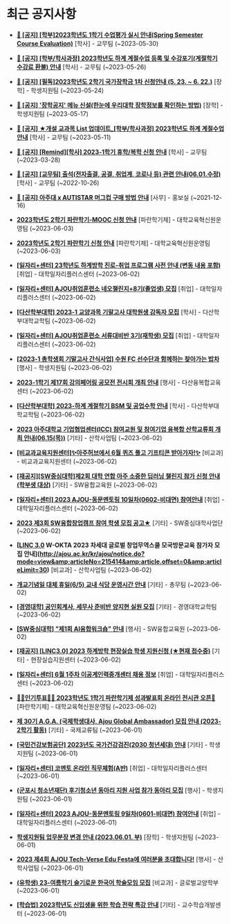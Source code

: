 # 최근 공지사항

* **[📌 [공지] [학부]2023학년도 1학기 수업평가 실시 안내(Spring Semester Course Evaluation)](http://ajou.ac.kr/kr/ajou/notice.do?mode=view&amp;articleNo=215232&amp;article.offset=0&amp;articleLimit=30)**
 [학사] - 교무팀 (~2023-05-30)

* **[📌 [공지] [학부/학사과정] 2023학년도 하계 계절수업 등록 및 수강포기(계절학기 수강료 환불) 안내](http://ajou.ac.kr/kr/ajou/notice.do?mode=view&amp;articleNo=215210&amp;article.offset=0&amp;articleLimit=30)**
 [학사] - 교무팀 (~2023-05-26)

* **[📌 [공지] [필독]2023학년도 2학기 국가장학금 1차 신청안내 (5. 23. ~ 6. 22.)](http://ajou.ac.kr/kr/ajou/notice.do?mode=view&amp;articleNo=215084&amp;article.offset=0&amp;articleLimit=30)**
 [장학] - 학생지원팀 (~2023-05-24)

* **[📌 [공지] &#x27;장학공지&#x27; 메뉴 신설(한눈에 우리대학 장학정보를 확인하는 방법)](http://ajou.ac.kr/kr/ajou/notice.do?mode=view&amp;articleNo=214764&amp;article.offset=0&amp;articleLimit=30)**
 [장학] - 학생지원팀 (~2023-05-17)

* **[📌 [공지] ★개설 교과목 List 업데이트_[학부/학사과정] 2023학년도 하계 계절수업 안내](http://ajou.ac.kr/kr/ajou/notice.do?mode=view&amp;articleNo=214493&amp;article.offset=0&amp;articleLimit=30)**
 [학사] - 교무팀 (~2023-05-11)

* **[📌 [공지] [Remind][학사] 2023-1학기 휴학/복학 신청 안내](http://ajou.ac.kr/kr/ajou/notice.do?mode=view&amp;articleNo=212711&amp;article.offset=0&amp;articleLimit=30)**
 [학사] - 교무팀 (~2023-03-28)

* **[📌 [공지] [교무팀] 출석(전자출결, 공결, 취업계, 코로나 등) 관련 안내(06.01.수정)](http://ajou.ac.kr/kr/ajou/notice.do?mode=view&amp;articleNo=205552&amp;article.offset=0&amp;articleLimit=30)**
 [학사] - 교무팀 (~2022-10-26)

* **[📌 [공지] 아주대 x AUTISTAR 머그컵 구매 방법 안내](http://ajou.ac.kr/kr/ajou/notice.do?mode=view&amp;articleNo=147976&amp;article.offset=0&amp;articleLimit=30)**
 [사무] - 홍보실 (~2021-12-16)

* **[2023학년도 2학기 파란학기-MOOC 신청 안내](http://ajou.ac.kr/kr/ajou/notice.do?mode=view&amp;articleNo=215474&amp;article.offset=0&amp;articleLimit=30)**
 [파란학기제] - 대학교육혁신원운영팀 (~2023-06-03)

* **[2023학년도 2학기 파란학기 신청 안내](http://ajou.ac.kr/kr/ajou/notice.do?mode=view&amp;articleNo=215473&amp;article.offset=0&amp;articleLimit=30)**
 [파란학기제] - 대학교육혁신원운영팀 (~2023-06-03)

* **[[일자리+센터] 23학년도 하계방학 진로-취업 프로그램 사전 안내 (변동 내용 포함)](http://ajou.ac.kr/kr/ajou/notice.do?mode=view&amp;articleNo=215469&amp;article.offset=0&amp;articleLimit=30)**
 [취업] - 대학일자리플러스센터 (~2023-06-02)

* **[[일자리+센터] AJOU취업훈련소 네오챌린지+8기(졸업생) 모집](http://ajou.ac.kr/kr/ajou/notice.do?mode=view&amp;articleNo=215467&amp;article.offset=0&amp;articleLimit=30)**
 [취업] - 대학일자리플러스센터 (~2023-06-02)

* **[[다산학부대학] 2023-1 교양과목 기말고사 대학원생 감독자 모집](http://ajou.ac.kr/kr/ajou/notice.do?mode=view&amp;articleNo=215465&amp;article.offset=0&amp;articleLimit=30)**
 [학사] - 다산학부대학교학팀 (~2023-06-02)

* **[[일자리+센터] AJOU취업훈련소 서류대비반 3기(재학생) 모집](http://ajou.ac.kr/kr/ajou/notice.do?mode=view&amp;articleNo=215464&amp;article.offset=0&amp;articleLimit=30)**
 [취업] - 대학일자리플러스센터 (~2023-06-02)

* **[[2023-1 총학생회 기말고사 간식사업] 수원 FC 선수단과 함께하는 찾아가는 밥차](http://ajou.ac.kr/kr/ajou/notice.do?mode=view&amp;articleNo=215458&amp;article.offset=0&amp;articleLimit=30)**
 [행사] - 학생지원팀 (~2023-06-02)

* **[2023-1학기 제17회 강의페어링 공모전 전시회 개최 안내](http://ajou.ac.kr/kr/ajou/notice.do?mode=view&amp;articleNo=215450&amp;article.offset=0&amp;articleLimit=30)**
 [행사] - 다산융복합교육센터 (~2023-06-02)

* **[[다산학부대학] 2023-하계 계절학기 BSM 및 공업수학 안내](http://ajou.ac.kr/kr/ajou/notice.do?mode=view&amp;articleNo=215447&amp;article.offset=0&amp;articleLimit=30)**
 [학사] - 다산학부대학교학팀 (~2023-06-02)

* **[2023 아주대학교 기업협업센터(ICC) 참여교원 및 참여기업 융복합 산학교류회 개최 안내(06.15(목))](http://ajou.ac.kr/kr/ajou/notice.do?mode=view&amp;articleNo=215433&amp;article.offset=0&amp;articleLimit=30)**
 [기타] - 산학사업팀 (~2023-06-02)

* **[[비교과교육지원센터]✨아주허브에서 6월 퀴즈 풀고 기프티콘 받아가자!✨](http://ajou.ac.kr/kr/ajou/notice.do?mode=view&amp;articleNo=215426&amp;article.offset=0&amp;articleLimit=30)**
 [비교과] - 비교과교육지원센터 (~2023-06-02)

* **[[재공지][SW중심대학]제2회 대학 연합 아주 소중한 딥러닝 챌린지 참가 신청 안내(학부생 대상)](http://ajou.ac.kr/kr/ajou/notice.do?mode=view&amp;articleNo=215425&amp;article.offset=0&amp;articleLimit=30)**
 [기타] - SW융합교육원 (~2023-06-02)

* **[[일자리+센터] 2023 AJOU-동문멘토링 10일차(0602-비대면) 참여안내](http://ajou.ac.kr/kr/ajou/notice.do?mode=view&amp;articleNo=215420&amp;article.offset=0&amp;articleLimit=30)**
 [취업] - 대학일자리플러스센터 (~2023-06-02)

* **[2023 제3회 SW융합창업캠프 참여 학생 모집 공고★](http://ajou.ac.kr/kr/ajou/notice.do?mode=view&amp;articleNo=215416&amp;article.offset=0&amp;articleLimit=30)**
 [기타] - SW중심대학사업단 (~2023-06-02)

* **[[LINC 3.0](전액무료) W-OKTA 2023 차세대 글로벌 창업무역스쿨 모국방문교육 참가자 모집 안내](http://ajou.ac.kr/kr/ajou/notice.do?mode=view&amp;articleNo=215414&amp;article.offset=0&amp;articleLimit=30)**
 [비교과] - 산학사업팀 (~2023-06-02)

* **[개교기념일 대체 휴일(6/5) 교내 식당 운영시간 안내](http://ajou.ac.kr/kr/ajou/notice.do?mode=view&amp;articleNo=215412&amp;article.offset=0&amp;articleLimit=30)**
 [기타] - 총무팀 (~2023-06-02)

* **[[경영대학] 공인회계사, 세무사 준비반 양지현 실원 모집](http://ajou.ac.kr/kr/ajou/notice.do?mode=view&amp;articleNo=215410&amp;article.offset=0&amp;articleLimit=30)**
 [기타] - 경영대학교학팀 (~2023-06-02)

* **[[SW중심대학] &quot;제1회 AI융합워크숍&quot; 안내](http://ajou.ac.kr/kr/ajou/notice.do?mode=view&amp;articleNo=215407&amp;article.offset=0&amp;articleLimit=30)**
 [행사] - SW융합교육원 (~2023-06-02)

* **[[재공지] [LINC3.0] 2023 하계방학 현장실습 학생 지원신청 (★현재 접수중)](http://ajou.ac.kr/kr/ajou/notice.do?mode=view&amp;articleNo=215403&amp;article.offset=0&amp;articleLimit=30)**
 [기타] - 현장실습지원센터 (~2023-06-02)

* **[[일자리+센터] 6월 1주차 이공계인력중개센터 채용 정보](http://ajou.ac.kr/kr/ajou/notice.do?mode=view&amp;articleNo=215400&amp;article.offset=0&amp;articleLimit=30)**
 [취업] - 대학일자리플러스센터 (~2023-06-02)

* **[🧡💛인기투표🧡💛 2023학년도 1학기 파란학기제 성과발표회 온라인 전시관 오픈🎉](http://ajou.ac.kr/kr/ajou/notice.do?mode=view&amp;articleNo=215397&amp;article.offset=0&amp;articleLimit=30)**
 [파란학기제] - 대학교육혁신원운영팀 (~2023-06-02)

* **[제 30기 A.G.A. (국제학생대사, Ajou Global Ambassador) 모집 안내 (2023-2학기 활동)](http://ajou.ac.kr/kr/ajou/notice.do?mode=view&amp;articleNo=215385&amp;article.offset=0&amp;articleLimit=30)**
 [기타] - 국제교류팀 (~2023-06-01)

* **[[국민건강보험공단] 2023년도 국가건강검진(2030 청년세대) 안내](http://ajou.ac.kr/kr/ajou/notice.do?mode=view&amp;articleNo=215384&amp;article.offset=0&amp;articleLimit=30)**
 [기타] - 학생지원팀 (~2023-06-01)

* **[[일자리+센터] 코멘토 온라인 직무체험(A반)](http://ajou.ac.kr/kr/ajou/notice.do?mode=view&amp;articleNo=215382&amp;article.offset=0&amp;articleLimit=30)**
 [취업] - 대학일자리플러스센터 (~2023-06-01)

* **[(군포시 청소년재단) 후기청소년 동아리 지원 사업 참가 동아리 모집](http://ajou.ac.kr/kr/ajou/notice.do?mode=view&amp;articleNo=215377&amp;article.offset=0&amp;articleLimit=30)**
 [행사] - 학생지원팀 (~2023-06-01)

* **[[일자리+센터] 2023 AJOU-동문멘토링 9일차(0601-비대면) 참여안내](http://ajou.ac.kr/kr/ajou/notice.do?mode=view&amp;articleNo=215376&amp;article.offset=0&amp;articleLimit=30)**
 [취업] - 대학일자리플러스센터 (~2023-06-01)

* **[학생지원팀 업무분장 변경 안내 (2023.06.01. 부)](http://ajou.ac.kr/kr/ajou/notice.do?mode=view&amp;articleNo=215375&amp;article.offset=0&amp;articleLimit=30)**
 [장학] - 학생지원팀 (~2023-06-01)

* **[2023 제4회 AJOU Tech-Verse Edu Festa에 여러분을 초대합니다!](http://ajou.ac.kr/kr/ajou/notice.do?mode=view&amp;articleNo=215374&amp;article.offset=0&amp;articleLimit=30)**
 [행사] - 산학사업팀 (~2023-06-01)

* **[(유학생) 23-여름학기 슬기로운 한국어 학술모임 모집](http://ajou.ac.kr/kr/ajou/notice.do?mode=view&amp;articleNo=215371&amp;article.offset=0&amp;articleLimit=30)**
 [비교과] - 글로벌교양학부 (~2023-06-01)

* **[[학습법] 2023학년도 신입생을 위한 학습 전략 특강 안내](http://ajou.ac.kr/kr/ajou/notice.do?mode=view&amp;articleNo=215365&amp;article.offset=0&amp;articleLimit=30)**
 [기타] - 교수학습개발센터 (~2023-06-01)
